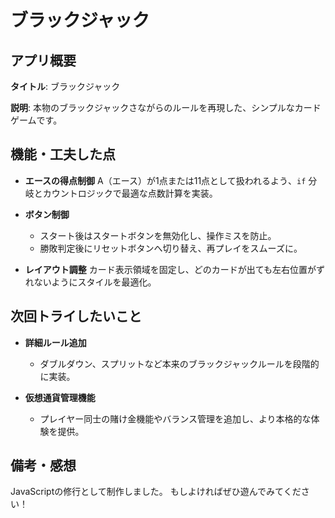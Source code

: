 # ブラックジャック

## アプリ概要

**タイトル**: ブラックジャック

**説明**:
本物のブラックジャックさながらのルールを再現した、シンプルなカードゲームです。

## 機能・工夫した点

* **エースの得点制御**
  A（エース）が1点または11点として扱われるよう、`if` 分岐とカウントロジックで最適な点数計算を実装。
* **ボタン制御**

  * スタート後はスタートボタンを無効化し、操作ミスを防止。
  * 勝敗判定後にリセットボタンへ切り替え、再プレイをスムーズに。
* **レイアウト調整**
  カード表示領域を固定し、どのカードが出ても左右位置がずれないようにスタイルを最適化。

## 次回トライしたいこと

* **詳細ルール追加**

  * ダブルダウン、スプリットなど本来のブラックジャックルールを段階的に実装。
* **仮想通貨管理機能**

  * プレイヤー同士の賭け金機能やバランス管理を追加し、より本格的な体験を提供。

## 備考・感想

JavaScriptの修行として制作しました。
もしよければぜひ遊んでみてください！
